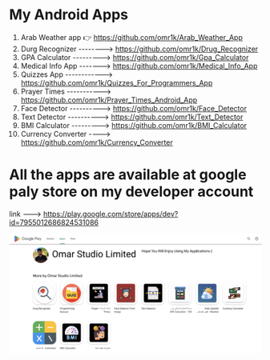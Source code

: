 # My Android Apps

1) Arab Weather app 👉 https://github.com/omr1k/Arab_Weather_App
2) Durg Recognizer --------> https://github.com/omr1k/Drug_Recognizer
3) GPA Calculator ---------> https://github.com/omr1k/Gpa_Calculator
4) Medical Info App -------> https://github.com/omr1k/Medical_Info_App
5) Quizzes App ------------> https://github.com/omr1k/Quizzes_For_Programmers_App
6) Prayer Times -----------> https://github.com/omr1k/Prayer_Times_Android_App
7) Face Detector ----------> https://github.com/omr1k/Face_Detector
8) Text Detector ----------> https://github.com/omr1k/Text_Detector
9) BMI Calculator ---------> https://github.com/omr1k/BMI_Calculator
10) Currency Converter ----> https://github.com/omr1k/Currency_Converter

# All the apps are available at google paly store on my developer account
link ---> https://play.google.com/store/apps/dev?id=7955012686824531086

![](a1.png)
